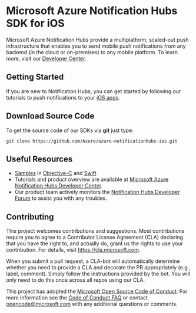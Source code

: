 # Microsoft Azure Notification Hubs SDK for iOS

Microsoft Azure Notification Hubs provide a multiplatform, scaled-out push infrastructure that enables you to send mobile push notifications from any backend (in the cloud or on-premises) to any mobile platform. To learn more, visit our [Developer Center](https://azure.microsoft.com/en-us/documentation/services/notification-hubs).

## Getting Started

If you are new to Notification Hubs, you can get started by following our tutorials to push notifications to your [iOS apps](https://azure.microsoft.com/en-us/documentation/articles/notification-hubs-ios-get-started/).

## Download Source Code

To get the source code of our SDKs via **git** just type:

    git clone https://github.com/Azure/azure-notificationhubs-ios.git

## Useful Resources

* [Samples](https://github.com/azure/azure-notificationhubs-ios/tree/master/Samples/) in [Objective-C](https://github.com/azure/azure-notificationhubs-ios/tree/master/Samples/Objective-C/) and [Swift](https://github.com/Azure/azure-notificationhubs-ios/tree/master/Samples/Swift)
* Tutorials and product overview are available at [Microsoft Azure Notification Hubs Developer Center](https://azure.microsoft.com/en-us/documentation/services/notification-hubs).
* Our product team actively monitors the [Notification Hubs Developer Forum](http://social.msdn.microsoft.com/Forums/en-US/notificationhubs/) to assist you with any troubles.

## Contributing

This project welcomes contributions and suggestions.  Most contributions require you to agree to a
Contributor License Agreement (CLA) declaring that you have the right to, and actually do, grant us
the rights to use your contribution. For details, visit https://cla.microsoft.com.

When you submit a pull request, a CLA-bot will automatically determine whether you need to provide
a CLA and decorate the PR appropriately (e.g., label, comment). Simply follow the instructions
provided by the bot. You will only need to do this once across all repos using our CLA.

This project has adopted the [Microsoft Open Source Code of Conduct](https://opensource.microsoft.com/codeofconduct/).
For more information see the [Code of Conduct FAQ](https://opensource.microsoft.com/codeofconduct/faq/) or
contact [opencode@microsoft.com](mailto:opencode@microsoft.com) with any additional questions or comments.
